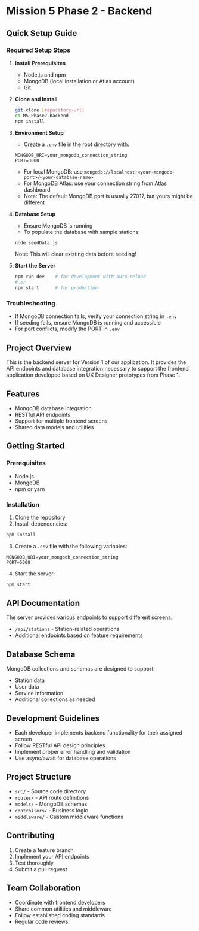 # Mission 5 Phase 2 - Backend

## Quick Setup Guide

### Required Setup Steps
1. **Install Prerequisites**
   - Node.js and npm
   - MongoDB (local installation or Atlas account)
   - Git

2. **Clone and Install**
   ```bash
   git clone [repository-url]
   cd M5-Phase2-backend
   npm install
   ```

3. **Environment Setup**
   - Create a `.env` file in the root directory with:
   ```
   MONGODB_URI=your_mongodb_connection_string
   PORT=3000
   ```
   - For local MongoDB: use `mongodb://localhost:<your-mongodb-port>/<your-database-name>`
   - For MongoDB Atlas: use your connection string from Atlas dashboard
   - Note: The default MongoDB port is usually 27017, but yours might be different

4. **Database Setup**
   - Ensure MongoDB is running
   - To populate the database with sample stations:
   ```bash
   node seedData.js
   ```
   Note: This will clear existing data before seeding!

5. **Start the Server**
   ```bash
   npm run dev    # for development with auto-reload
   # or
   npm start      # for production
   ```

### Troubleshooting
- If MongoDB connection fails, verify your connection string in `.env`
- If seeding fails, ensure MongoDB is running and accessible
- For port conflicts, modify the PORT in `.env`

## Project Overview
This is the backend server for Version 1 of our application. It provides the API endpoints and database integration necessary to support the frontend application developed based on UX Designer prototypes from Phase 1.

## Features
- MongoDB database integration
- RESTful API endpoints
- Support for multiple frontend screens
- Shared data models and utilities

## Getting Started

### Prerequisites
- Node.js
- MongoDB
- npm or yarn

### Installation
1. Clone the repository
2. Install dependencies:
```bash
npm install
```
3. Create a `.env` file with the following variables:
```
MONGODB_URI=your_mongodb_connection_string
PORT=5000
```
4. Start the server:
```bash
npm start
```

## API Documentation
The server provides various endpoints to support different screens:
- `/api/stations` - Station-related operations
- Additional endpoints based on feature requirements

## Database Schema
MongoDB collections and schemas are designed to support:
- Station data
- User data
- Service information
- Additional collections as needed

## Development Guidelines
- Each developer implements backend functionality for their assigned screen
- Follow RESTful API design principles
- Implement proper error handling and validation
- Use async/await for database operations

## Project Structure
- `src/` - Source code directory
- `routes/` - API route definitions
- `models/` - MongoDB schemas
- `controllers/` - Business logic
- `middleware/` - Custom middleware functions

## Contributing
1. Create a feature branch
2. Implement your API endpoints
3. Test thoroughly
4. Submit a pull request

## Team Collaboration
- Coordinate with frontend developers
- Share common utilities and middleware
- Follow established coding standards
- Regular code reviews